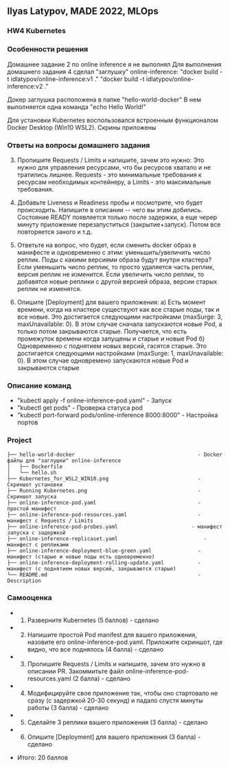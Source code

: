 ## Ilyas Latypov, MADE 2022, MLOps
### HW4 Kubernetes


### Особенности решения
Домашнее задание 2 по online inference я не выполнял
Для выполнения домашнего задания 4 сделал  "заглушку" online-inference:
"docker build -t idlatypov/online-inference:v1 ."
"docker build -t idlatypov/online-inference:v2 ."

Докер заглушка расположена в папке "hello-world-docker"
В нем выполняется одна команда "echo Hello World!" 

Для установки Kubernetes воспользовался встроенным функционалом Docker Desktop (Win10 WSL2). Скрины приложены

### Ответы на вопросы домашнего задания
3. Пропишите Requests / Limits и напишите, зачем это нужно:
Это нужно для управления ресурсами, что бы ресурсов хватало и не тратились лишнее.
Requests - это минимальные требования к ресурсам необходимых контейнеру, а Limits  - это максимальные требования. 

4. Добавьте Liveness и Readiness пробы и посмотрите, что будет происходить. Напишите в описании -- чего вы этим добились.
Состояние READY появляется только после задержки, а еще череp минуту приложение перезапуститься (закрытие+запуск). Потом все повторяется заного и т.д.

5. Ответьте на вопрос, что будет, если сменить docker образ в манифесте и одновременно с этим:
    уменьшить/увеличить число реплик.  Поды с какими версиями образа будут внутри кластера?
Если уменьшить число реплик, то просто удаляется часть реплик, версия реплик не изменится.
Если увеличить число реплик, то добавятся новые реплики с другой версией образа, версии старых реплик не изменятся.

6. Опишите [Deployment] для вашего приложения:
a) Есть момент времени, когда на кластере существуют как все старые поды, так и все новые. 
Это достигается следующими настройками (maxSurge: 3, maxUnavailable: 0). 
В этом случае сначала запускаются новые Pod, а только потом закрываются старые. Получается, что есть промежуток времени когда запущены и старые и новые Pod
б) Одновременно с поднятием новых версий, гасятся старые.
Это достигается следующими настройками (maxSurge: 1, maxUnavailable: 0).
В этом случае одновремено запускаются новые Pod и закрываются старые


### Описание команд
  - "kubectl apply -f online-inference-pod.yaml"                  - Запуск 
  -  "kubectl get pods"          			                            - Проверка статуса pod
  - "kubectl port-forward pods/online-inference 8000:8000"        - Настройка портов


### Project
    ├── hello-world-docker                                        - Docker файлы для "заглушки" online-inference
    │   ├── Dockerfile
    │   └── hello.sh
    ├── Kubernetes_for_WSL2_WIN10.png                    	      - Скриншот установки
    ├── Running Kubernetes.png                                    - Скриншот запуска
    ├── online-inference-pod.yaml                           	  - простой манифест
    ├── online-inference-pod-resources.yaml                 	  - манифест с Requests / Limits
    ├── online-inference-pod-probes.yaml                  	    - манифест запуска с задержкой
    ├── online-inference-replicaset.yaml                         	- манифест с репликами
    ├── online-inference-deployment-blue-green.yaml               - манифест (старые и новые поды есть одновременно)
    ├── online-inference-deployment-rolling-update.yaml           - манифест (с поднятием новых версий, закрываются старые)
    └── README.md                                                 - Description


### Самооценка
+   1. Разверните Kubernetes (5 баллов) - сделано
+   2. Напишите простой Pod manifest для вашего приложения, назовите его online-inference-pod.yaml. Приложите скриншот, где видно, что все поднялось (4 балла) - сделано
+   3. Пропишите Requests / Limits и напишите, зачем это нужно в описании PR. Закоммитьте файл online-inference-pod-resources.yaml (2 балла) - сделано
+   4. Модифицируйте свое приложение так, чтобы оно стартовало не сразу (с задержкой 20-30 секунд) и падало спустя минуты работы (3 балла) - сделано
+   5. Сделайте 3 реплики вашего приложения (3 балла) - сделано
+   6. Опишите [Deployment] для вашего приложения (3 балла) - сделано


+ Итого: 20 баллов
